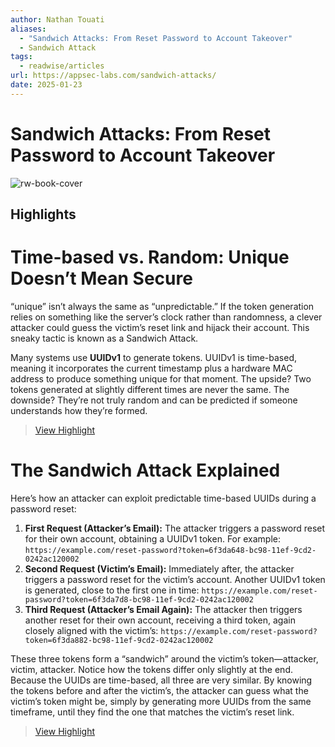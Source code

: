 ```yaml
---
author: Nathan Touati
aliases:
  - "Sandwich Attacks: From Reset Password to Account Takeover"
  - Sandwich Attack
tags:
  - readwise/articles
url: https://appsec-labs.com/sandwich-attacks/
date: 2025-01-23
---
```

# Sandwich Attacks: From Reset Password to Account Takeover

![rw-book-cover](https://appsec-labs.com/wp-content/uploads/2024/12/sandwich.png)

## Highlights

# Time-based vs. Random: Unique Doesn’t Mean Secure

“unique” isn’t always the same as “unpredictable.” If the token generation relies on something like the server’s clock rather than randomness, a clever attacker could guess the victim’s reset link and hijack their account. This sneaky tactic is known as a Sandwich Attack.

Many systems use **UUIDv1** to generate tokens. UUIDv1 is time-based, meaning it incorporates the current timestamp plus a hardware MAC address to produce something unique for that moment. The upside? Two tokens generated at slightly different times are never the same. The downside? They’re not truly random and can be predicted if someone understands how they’re formed.
> [View Highlight](https://read.readwise.io/read/01jj96n0ynkgfn2zd6k994m0qr)


# The Sandwich Attack Explained

 Here’s how an attacker can exploit predictable time-based UUIDs during a password reset:
 1. **First Request (Attacker’s Email):** The attacker triggers a password reset for their own account, obtaining a UUIDv1 token. For example: `https://example.com/reset-password?token=6f3da648-bc98-11ef-9cd2-0242ac120002`
 2. **Second Request (Victim’s Email):** Immediately after, the attacker triggers a password reset for the victim’s account. Another UUIDv1 token is generated, close to the first one in time: `https://example.com/reset-password?token=6f3da7d8-bc98-11ef-9cd2-0242ac120002`
 3. **Third Request (Attacker’s Email Again):** The attacker then triggers another reset for their own account, receiving a third token, again closely aligned with the victim’s: `https://example.com/reset-password?token=6f3da882-bc98-11ef-9cd2-0242ac120002`

 These three tokens form a “sandwich” around the victim’s token—attacker, victim, attacker. Notice how the tokens differ only slightly at the end. Because the UUIDs are time-based, all three are very similar. By knowing the tokens before and after the victim’s, the attacker can guess what the victim’s token might be, simply by generating more UUIDs from the same timeframe, until they find the one that matches the victim’s reset link.
> [View Highlight](https://read.readwise.io/read/01jj96p473dpe2phkadsf7mhtp)

